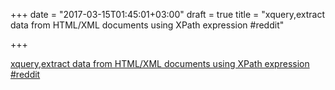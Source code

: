 +++
date = "2017-03-15T01:45:01+03:00"
draft = true
title = "xquery,extract data from HTML/XML documents using XPath expression  #reddit"

+++

<p><a href="https://t.co/pD82dVoXw5">xquery,extract data from HTML/XML documents using XPath expression  #reddit</a></p>
